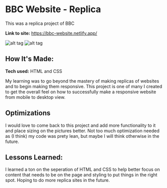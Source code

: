 # BBC Website - Replica

This was a replica project of BBC

**Link to site:** https://bbc-website.netlify.app/

![alt tag](https://i.imgur.com/giqp5vg.png)
![alt tag](https://i.imgur.com/uJuPKKj.png)

## How It's Made:

**Tech used:** HTML and CSS

My learning was to go beyond the mastery of making replicas of websites and to begin making them responsive. This project is one of many I created to get the overall feel on how to successfully make a responsive website from mobile to desktop view. 

## Optimizations

I would love to come back to this project and add more functionality to it and place sizing on the pictures better. Not too much optimization needed as (I think) my code was prety lean, but maybe I will think otherwise in the future. 

## Lessons Learned:

I learned a ton on the seperation of HTML and CSS to help better focus on content that needs to be on the page and styling to put things in the right spot. Hoping to do more replica sites in the future. 

